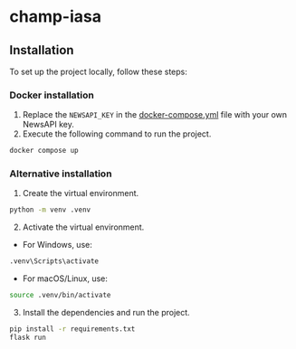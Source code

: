 # champ-iasa

## Installation
To set up the project locally, follow these steps:
### Docker installation
1. Replace the `NEWSAPI_KEY` in the [docker-compose.yml](docker-compose.yml) file with your own NewsAPI key.
2. Execute the following command to run the project.
```bash
docker compose up
```
### Alternative installation
1. Create the virtual environment.
```bash
python -m venv .venv
```
2. Activate the virtual environment.
- For Windows, use:
```bash
.venv\Scripts\activate
```
- For macOS/Linux, use:
```bash
source .venv/bin/activate
```
3. Install the dependencies and run the project.
```bash
pip install -r requirements.txt
flask run
```